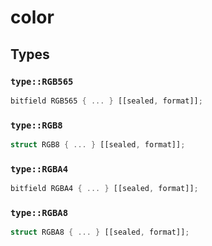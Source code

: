 # color


## Types

### `type::RGB565`

```rust
bitfield RGB565 { ... } [[sealed, format]];
```
### `type::RGB8`

```rust
struct RGB8 { ... } [[sealed, format]];
```
### `type::RGBA4`

```rust
bitfield RGBA4 { ... } [[sealed, format]];
```
### `type::RGBA8`

```rust
struct RGBA8 { ... } [[sealed, format]];
```
